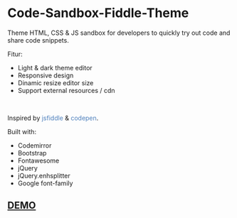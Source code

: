 # Code-Sandbox-Fiddle-Theme
<p>Theme HTML, CSS & JS sandbox for developers to quickly try out code and share code snippets.</p>

<p>Fitur:</p>

<ul>
	<li>Light & dark theme editor</li>
	<li>Responsive design</li>
	<li>Dinamic resize editor size</li>
	<li>Support external resources  / cdn</li>
</ul><br>

<p>Inspired by <span style="color: #4f81bd;">jsfiddle</span> & <font color="#4f81bd">codepen</font>.</p>

<p>Built with:</p>

<ul>
	<li>Codemirror</li>
	<li>Bootstrap</li>
	<li>Fontawesome</li>
	<li>jQuery</li>
	<li>jQuery.enhsplitter</li>
	<li>Google font-family</li>
</ul>

<a href="https://bachors.github.io/Code-Sandbox-Fiddle-Theme/"><h2>DEMO</h2></a>
